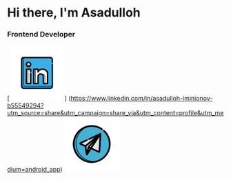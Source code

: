 # Hi there, I'm Asadulloh 

###  Frontend Developer

[![linkedin](https://github.com/Asat1llo/Asat1llo/blob/main/assets/linkedin.svg)]
(https://www.linkedin.com/in/asadulloh-iminjonov-b55549294?utm_source=share&utm_campaign=share_via&utm_content=profile&utm_medium=android_app)
 [![telegram](https://github.com/Asat1llo/Asat1llo/blob/main/assets/telegram.svg)](https://t.me/asadu1loh)